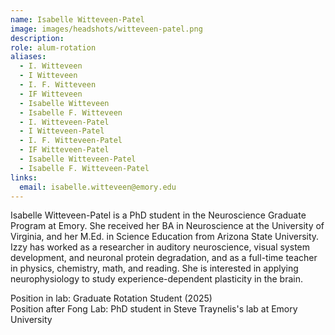 ```yaml
---
name: Isabelle Witteveen-Patel
image: images/headshots/witteveen-patel.png
description: 
role: alum-rotation
aliases:
  - I. Witteveen
  - I Witteveen
  - I. F. Witteveen
  - IF Witteveen
  - Isabelle Witteveen
  - Isabelle F. Witteveen
  - I. Witteveen-Patel
  - I Witteveen-Patel
  - I. F. Witteveen-Patel
  - IF Witteveen-Patel
  - Isabelle Witteveen-Patel
  - Isabelle F. Witteveen-Patel
links:
  email: isabelle.witteveen@emory.edu
---
```


Isabelle Witteveen-Patel is a PhD student in the Neuroscience Graduate Program at Emory. She received her BA in Neuroscience at the University of Virginia, and her M.Ed. in Science Education from Arizona State University.  Izzy has worked as a researcher in auditory neuroscience, visual system development, and neuronal protein degradation, and as a full-time teacher in physics, chemistry, math, and reading.  She is interested in applying neurophysiology to study experience-dependent plasticity in the brain.


Position in lab: Graduate Rotation Student (2025)<br>
Position after Fong Lab: PhD student in Steve Traynelis's lab at Emory University
